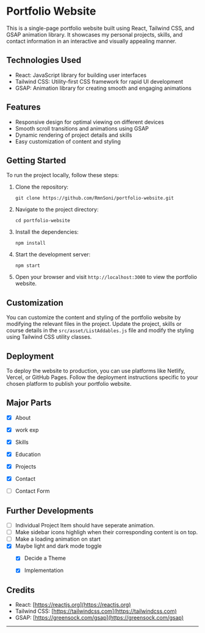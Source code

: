 # Portfolio Website

This is a single-page portfolio website built using React, Tailwind CSS, and GSAP animation library. It showcases my personal projects, skills, and contact information in an interactive and visually appealing manner.

## Technologies Used

- React: JavaScript library for building user interfaces
- Tailwind CSS: Utility-first CSS framework for rapid UI development
- GSAP: Animation library for creating smooth and engaging animations

## Features

- Responsive design for optimal viewing on different devices
- Smooth scroll transitions and animations using GSAP
- Dynamic rendering of project details and skills
- Easy customization of content and styling

## Getting Started

To run the project locally, follow these steps:

1. Clone the repository:
   ```
   git clone https://github.com/RmnSoni/portfolio-website.git
   ```

2. Navigate to the project directory:
   ```
   cd portfolio-website
   ```

3. Install the dependencies:
   ```
   npm install
   ```

4. Start the development server:
   ```
   npm start
   ```

5. Open your browser and visit `http://localhost:3000` to view the portfolio website.

## Customization

You can customize the content and styling of the portfolio website by modifying the relevant files in the project. Update the project, skills or course details in the `src/asset/ListAddables.js` file and modify the styling using Tailwind CSS utility classes.

## Deployment

To deploy the website to production, you can use platforms like Netlify, Vercel, or GitHub Pages. Follow the deployment instructions specific to your chosen platform to publish your portfolio website.


## Major Parts

- [x] About
- [x] work exp
- [x] Skills
- [x] Education
- [x] Projects
- [x] Contact
- [ ] Contact Form




## Further Developments

- [ ] Individual Project Item should have seperate animation.  
- [ ] Make sidebar icons highligh when their corresponding content is on top.
- [ ] Make a loading animation on start
- [x] Maybe light and dark mode toggle
    - [x] Decide a Theme
    - [x] Implementation



## Credits

- React: [https://reactjs.org](https://reactjs.org)
- Tailwind CSS: [https://tailwindcss.com](https://tailwindcss.com)
- GSAP: [https://greensock.com/gsap](https://greensock.com/gsap)


---